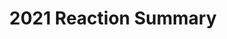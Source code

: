 ---
title: 2021 Reaction Summary
year: 2021
subject: Chemistry
level: National 5
category: reaction-summary
download: pp1.pdf
---